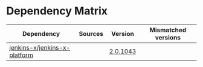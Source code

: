 # Dependency Matrix

Dependency | Sources | Version | Mismatched versions
---------- | ------- | ------- | -------------------
[jenkins-x/jenkins-x-platform](https://github.com/jenkins-x/jenkins-x-platform.git) |  | [2.0.1043](https://github.com/jenkins-x/jenkins-x-platform/releases/tag/v2.0.1043) | 
